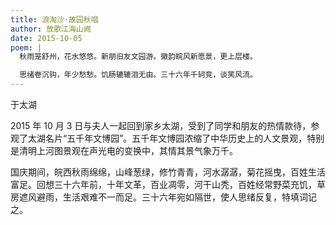```yaml
---
title: 浪淘沙·故园秋唱
author: 放歌江海山阙
date: 2015-10-05
poem: |
  秋雨笼舒州，花水悠悠。新朋旧友文园游。徽韵皖风新愿景，更上层楼。

  思绪卷沉钩，年少愁愁。饥肠辘辘泪无由。三十六年千轲竞，谈笑风流。
---
```


于太湖

2015 年 10 月 3 日与夫人一起回到家乡太湖，受到了同学和朋友的热情款待，参观了太湖名片“五千年文博园”。五千年文博园浓缩了中华历史上的人文景观，特别是清明上河图景观在声光电的变换中，其情其景气象万千。

国庆期间，皖西秋雨绵绵，山峰葱绿，修竹青青，河水潺潺，菊花摇曳，百姓生活富足。回想三十六年前，十年文革，百业凋零，河干山秃，百姓经常野菜充饥，草房遮风避雨，生活艰难不一而足。三十六年宛如隔世，使人思绪反复，特填词记之。
